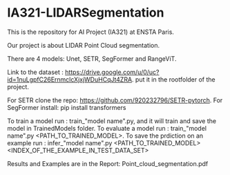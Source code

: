 # IA321-LIDARSegmentation


This is the repository for  AI Project (IA321) at ENSTA Paris.

Our project is about LIDAR Point Cloud segmentation.

There are 4 models: Unet, SETR, SegFormer and RangeViT.

Link to the dataset : https://drive.google.com/u/0/uc?id=1nuLgpfC26ErnmclcXjxjWDuHCqJt4ZRA. put it in the rootfolder of the project.

For SETR clone the repo: https://github.com/920232796/SETR-pytorch.
For SegFormer install: pip install transformers

To train a model run : train_"model name".py, and it will train and save the model in TrainedModels folder.
To evaluate a model run : train_"model name".py <PATH_TO_TRAINED_MODEL>.
To save the prdiction on an example run : infer_"model name".py <PATH_TO_TRAINED_MODEL> <INDEX_OF_THE_EXAMPLE_IN_TEST_DATA_SET>


Results and Examples are in the Report: Point_cloud_segmentation.pdf
